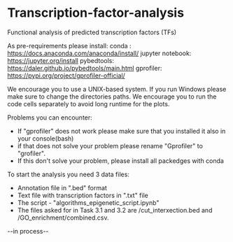 # Transcription-factor-analysis


Functional analysis of predicted transcription factors (TFs)

As pre-requirements please install:
conda : https://docs.anaconda.com/anaconda/install/ 
jupyter notebook: https://jupyter.org/install 
pybedtools: https://daler.github.io/pybedtools/main.html 
gprofiler: https://pypi.org/project/gprofiler-official/

We encourage you to use a UNIX-based system. If you run Windows please make sure to change the directories paths. 
We encourage you to run the code cells separately to avoid long runtime for the plots.

Problems you can encounter:

- If "gprofiler" does not work please make sure that you installed it also in your console(bash)
- if that does not solve your problem please rename "Gprofiler" to "grofiler". 
- If this don't solve your problem, please install all packedges with conda 

To start the analysis you need 3 data files: 

- Annotation file in ".bed" format
- Text file with transcription factors in ".txt" file
- The script - "algorithms_epigenetic_script.ipynb"
- The files asked for in Task 3.1 and 3.2 are /cut_interxection.bed and /GO_enrichment/combined.csv.



--in process--

